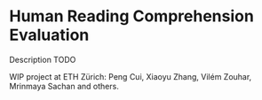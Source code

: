 # Human Reading Comprehension Evaluation

Description TODO

WIP project at ETH Zürich: Peng Cui, Xiaoyu Zhang, Vilém Zouhar, Mrinmaya Sachan and others.